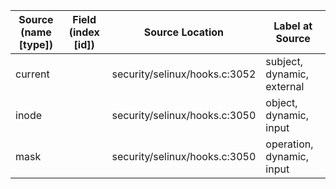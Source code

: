 | Source (name [type])            | Field (index [id]) | Source Location               | Label at Source            |
|---------------------------------|--------------------|-------------------------------|----------------------------|
| current                         |                    | security/selinux/hooks.c:3052 | subject, dynamic, external |
| inode                           |                    | security/selinux/hooks.c:3050 | object, dynamic, input     |
| mask                            |                    | security/selinux/hooks.c:3050 | operation, dynamic, input  |
